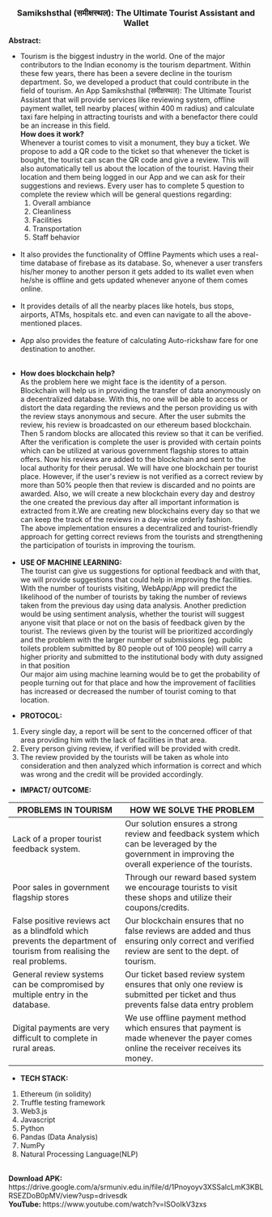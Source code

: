 <h3 align="center">Samikshsthal (समीक्षस्थल): The Ultimate Tourist Assistant and Wallet</h3>

<b>Abstract:</b><br>
<ul>
<li>Tourism is the biggest industry in the world. One of the major contributors to the Indian economy is the tourism department. Within these few years, there has been a severe decline in the tourism department. So, we developed a product that could contribute in the field of tourism. An App Samikshsthal (समीक्षस्थल): The Ultimate Tourist Assistant that will provide services like reviewing system, offline payment wallet, tell nearby places( within 400 m radius) and calculate taxi fare helping in attracting tourists and with a benefactor there could be an increase in this field.<br>
<b>How does it work?</b><br>
Whenever a tourist comes to visit a monument, they buy a ticket. We propose to add a QR code to the ticket so that whenever the ticket is bought, the tourist can scan the QR code and give a review. This will also automatically tell us about the location of the tourist.  Having their location and them being logged in our App and we can ask for their suggestions and reviews. 
Every user  has to complete 5 question to complete the review which will be general questions regarding:
<ol>
<li>Overall ambiance
<li>Cleanliness</li>
<li>Facilities</li>
<li>Transportation</li>
  <li>Staff behavior</li>
  </ol>
  </li>
  <br>
  <li>
It also provides the functionality of Offline Payments which uses a real-time database of firebase as its database. So, whenever a user transfers his/her money to another person it gets added to its wallet even when he/she is offline and gets updated whenever anyone of them comes online. </li>
<br>
  <li>
It provides details of all the nearby places like hotels, bus stops, airports, ATMs, hospitals etc. and even can navigate to all the above-mentioned places. </li>
<br>
<li>App also provides the feature of calculating Auto-rickshaw fare for one destination to another.</li>
<br>
  </ul>
<ul>
<li><b>How does blockchain help?</b><br></li>
As the problem here we might face is the identity of a person. Blockchain will help us in providing the transfer of data anonymously on a decentralized database. With this, no one will be able to access or distort the data regarding the reviews and the person providing us with the review stays anonymous and secure. 
After the user submits the review, his review is broadcasted on our ethereum based blockchain. Then 5 random blocks are allocated this review so that it can be verified. After the verification is complete the user is provided with certain points which can be utilized at various government flagship stores to attain offers. Now his reviews are added to the blockchain and sent to the local authority for their perusal. We will have one blockchain per tourist place. However, if the user's review is not verified as a correct review by more than 50%  people then that review is discarded and no points are awarded. Also, we will create a new blockchain every day and destroy the one created the previous day after all important information is extracted from it.We are creating new blockchains every day so that we can keep the track of the reviews in a day-wise orderly fashion.<br>
The above implementation ensures a decentralized and tourist-friendly approach for getting correct reviews from the tourists and strengthening the participation of tourists in improving the tourism. <br><br>
<li><b> USE OF MACHINE LEARNING:</b></li>
The tourist can give us suggestions for optional feedback and with that, we will provide suggestions that could help in improving the facilities. With the number of tourists visiting, WebApp/App will predict the likelihood of the number of tourists by taking the number of reviews taken from the previous day using data analysis. Another prediction would be using sentiment analysis, whether the tourist will suggest anyone visit that place or not on the basis of feedback given by the tourist. The reviews given by the tourist will be prioritized accordingly and the problem with the larger number of submissions (eg. public toilets problem submitted by 80 people out of 100 people) will carry a higher priority and submitted to the institutional body with duty assigned in that position<br>Our major aim using machine learning would be to get the probability of people turning out for that place and how the improvement of facilities has increased or decreased the number of tourist coming to that location.
  </ul>

<ul><li><b>PROTOCOL:</b></li></ul>
<ol>
  
<li>Every single day, a report will be sent to the concerned officer of that area providing him with the lack of facilities in that area.</li>
<li>Every person giving review, if verified will be provided with credit.</li>
<li>The review provided by the tourists will be taken as whole into consideration and then analyzed which information is correct and which was wrong and the credit will be provided accordingly.</li>
</ol>
<ul><li><b>IMPACT/ OUTCOME: </b></li></ul>
<table class="table table-bordered">
<thead>
  <tr>
<th>PROBLEMS IN TOURISM</th>
<th>HOW WE SOLVE THE PROBLEM</th>
    </tr>
  </thead>
  <tbody>
  <tr>
<td>Lack of a proper tourist feedback system.</td>
<td>Our solution ensures a strong review and feedback system which can be leveraged by the government in improving the overall experience of the tourists.</td>
  </tr>
  <tr>
<td>Poor sales in government flagship stores</td>
<td>Through our reward based system we encourage tourists to visit these shops and utilize their coupons/credits.</td>
    </tr>
  <tr>
<td>False positive reviews act as a blindfold which prevents the department of tourism from realising the real problems.</td>
    
<td>Our blockchain ensures that no false reviews are added and thus ensuring only correct and verified review are sent to the dept. of tourism.</td></tr>
<tr><td>General review systems can be compromised by multiple entry in the database.</td>
<td>Our ticket based review system ensures that only one review is submitted per ticket and thus prevents false data entry problem</td><tr>
 
<td>Digital payments are very difficult to complete in rural areas.</td>
<td>We use offline payment method which ensures that payment is made whenever the payer comes online the receiver receives its money.</td>
  </tr>
  </tbody>
</table>







<ul><li><b>TECH STACK:</li></ul></b>
<ol>
<li>Ethereum (in solidity)</li>
<li>Truffle testing framework</li>
<li>Web3.js</li>
<li>Javascript</li>
<li>Python</li>
<li>Pandas (Data Analysis)</li>
<li>NumPy</li>
<li>Natural Processing Language(NLP)</li>
</ol>

<br>
<b>Download APK: </b>https://drive.google.com/a/srmuniv.edu.in/file/d/1Pnoyoyv3XSSalcLmK3KBLRSEZDoB0pMV/view?usp=drivesdk
<br>
<b>YouTube: </b>https://www.youtube.com/watch?v=lSOoIkV3zxs







